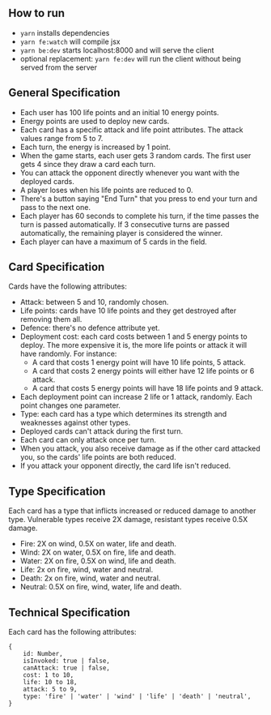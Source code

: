 ## How to run
- `yarn` installs dependencies
- `yarn fe:watch` will compile jsx
- `yarn be:dev` starts localhost:8000 and will serve the client
- optional replacement: `yarn fe:dev` will run the client without being served from the server

## General Specification
- Each user has 100 life points and an initial 10 energy points.
- Energy points are used to deploy new cards.
- Each card has a specific attack and life point attributes. The attack values range from 5 to 7.
- Each turn, the energy is increased by 1 point.
- When the game starts, each user gets 3 random cards. The first user gets 4 since they draw a card each turn.
- You can attack the opponent directly whenever you want with the deployed cards.
- A player loses when his life points are reduced to 0.
- There's a button saying "End Turn" that you press to end your turn and pass to the next one.
- Each player has 60 seconds to complete his turn, if the time passes the turn is passed automatically. If 3 consecutive turns are passed automatically, the remaining player is considered the winner.
- Each player can have a maximum of 5 cards in the field.

## Card Specification
Cards have the following attributes:
- Attack: between 5 and 10, randomly chosen.
- Life points: cards have 10 life points and they get destroyed after removing them all.
- Defence: there's no defence attribute yet.
- Deployment cost: each card costs between 1 and 5 energy points to deploy. The more expensive it is, the more life points or attack it will have randomly. For instance:
    - A card that costs 1 energy point will have 10 life points, 5 attack.
    - A card that costs 2 energy points will either have 12 life points or 6 attack.
    - A card that costs 5 energy points will have 18 life points and 9 attack.
- Each deployment point can increase 2 life or 1 attack, randomly. Each point changes one parameter.
- Type: each card has a type which determines its strength and weaknesses against other types.
- Deployed cards can't attack during the first turn.
- Each card can only attack once per turn.
- When you attack, you also receive damage as if the other card attacked you, so the cards' life points are both reduced.
- If you attack your opponent directly, the card life isn't reduced.

## Type Specification
Each card has a type that inflicts increased or reduced damage to another type. Vulnerable types receive 2X damage, resistant types receive 0.5X damage.
- Fire: 2X on wind, 0.5X on water, life and death.
- Wind: 2X on water, 0.5X on fire, life and death.
- Water: 2X on fire, 0.5X on wind, life and death.
- Life: 2x on fire, wind, water and neutral.
- Death: 2x on fire, wind, water and neutral.
- Neutral: 0.5X on fire, wind, water, life and death.

## Technical Specification
Each card has the following attributes:
```
{
    id: Number,
    isInvoked: true | false,
    canAttack: true | false,
    cost: 1 to 10,
    life: 10 to 18,
    attack: 5 to 9,
    type: 'fire' | 'water' | 'wind' | 'life' | 'death' | 'neutral',
}
```